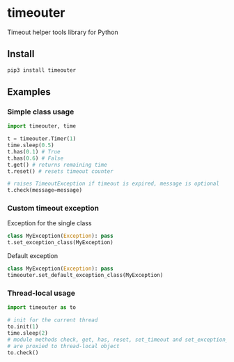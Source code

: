 # timeouter

Timeout helper tools library for Python

## Install

```python
pip3 install timeouter
```

## Examples

### Simple class usage

```python
import timeouter, time

t = timeouter.Timer(1)
time.sleep(0.5)
t.has(0.1) # True
t.has(0.6) # False
t.get() # returns remaining time
t.reset() # resets timeout counter

# raises TimeoutException if timeout is expired, message is optional
t.check(message=message)
```

### Custom timeout exception

Exception for the single class

```python
class MyException(Exception): pass
t.set_exception_class(MyException)
```

Default exception

```python
class MyException(Exception): pass
timeouter.set_default_exception_class(MyException)
```

### Thread-local usage

```python
import timeouter as to

# init for the current thread
to.init(1)
time.sleep(2)
# module methods check, get, has, reset, set_timeout and set_exception_class
# are proxied to thread-local object
to.check()
```
